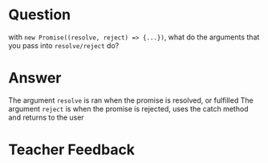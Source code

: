 # Question
with `new Promise((resolve, reject) => {...})`, what do the arguments that you pass into `resolve/reject` do?

# Answer
The argument `resolve` is ran when the promise is resolved, or fulfilled
The argument `reject` is when the promise is rejected, uses the catch method and returns to the user

# Teacher Feedback